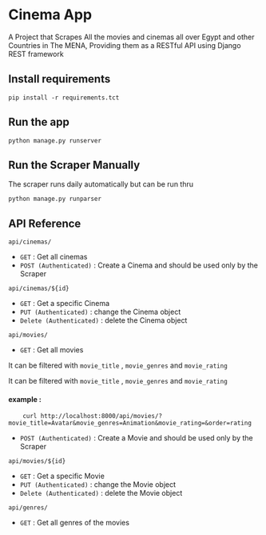 
# Cinema  App

A Project that Scrapes All the movies and cinemas all over Egypt and other Countries in The MENA, Providing them as a RESTful API using Django REST framework


## Install requirements

    pip install -r requirements.tct

## Run the app

    python manage.py runserver

## Run the Scraper Manually
The scraper runs daily automatically but can be run thru

    python manage.py runparser


## API Reference

`api/cinemas/`
  - `GET` : Get all cinemas
  - `POST (Authenticated)` : Create a Cinema and should be used only by the Scraper
  
`api/cinemas/${id}`
 - `GET` : Get a specific Cinema 
 - `PUT (Authenticated)` : change the Cinema object
 - `Delete (Authenticated)` : delete the Cinema object

`api/movies/`
  - `GET` : Get all movies
  
  It can be filtered with `movie_title` , `movie_genres` and `movie_rating`

It can be filtered with `movie_title` , `movie_genres` and `movie_rating` 
  #### example :
        curl http://localhost:8000/api/movies/?movie_title=Avatar&movie_genres=Animation&movie_rating=&order=rating

  - `POST (Authenticated)` : Create a Movie and should be used only by the Scraper
  
    

`api/movies/${id}`
 - `GET` : Get a specific Movie 
 - `PUT (Authenticated)` : change the Movie object
 - `Delete (Authenticated)` : delete the Movie object

`api/genres/`
  - `GET` : Get all genres of the movies
  




